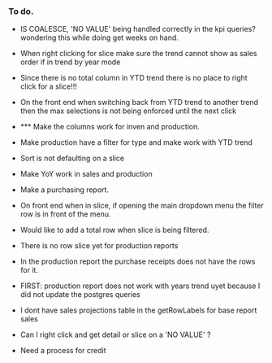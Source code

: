 ### To do.

- IS COALESCE, 'NO VALUE' being handled correctly in the kpi queries? wondering this while doing get weeks on hand.

- When right clicking for slice make sure the trend cannot show as sales order if in trend by year mode
- Since there is no total column in YTD trend there is no place to right click for a slice!!!

- On the front end when switching back from YTD trend to another trend then the max selections is not being enforced until the next click
- \*\*\* Make the columns work for inven and production.
- Make production have a filter for type and make work with YTD trend
- Sort is not defaulting on a slice
- Make YoY work in sales and production
- Make a purchasing report.
- On front end when in slice, if opening the main dropdown menu the filter row is in front of the menu.
- Would like to add a total row when slice is being filtered.
- There is no row slice yet for production reports
- In the production report the purchase receipts does not have the rows for it.

- FIRST: production report does not work with years trend uyet because I did not update the postgres queries
- I dont have sales projections table in the getRowLabels for base report sales
- Can I right click and get detail or slice on a 'NO VALUE' ?

- Need a process for credit
